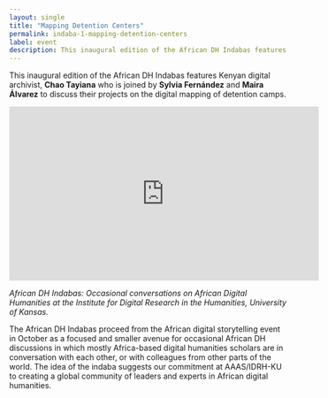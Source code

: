 ```yaml
---
layout: single
title: "Mapping Detention Centers"
permalink: indaba-1-mapping-detention-centers
label: event
description: This inaugural edition of the African DH Indabas features Kenyan digital archivist, **Chao Tayiana** who is joined by **Sylvia Fernández** and **Maira Álvarez** to discuss their projects on the digital mapping of detention camps.
---
```


This inaugural edition of the African DH Indabas features Kenyan digital archivist, **Chao Tayiana** who is joined by **Sylvia Fernández** and **Maira Álvarez** to discuss their projects on the digital mapping of detention camps.

<iframe width="560" height="315" src="https://www.youtube.com/embed/d3zg_W3_yUQ" title="YouTube video player" frameborder="0" allow="accelerometer; autoplay; clipboard-write; encrypted-media; gyroscope; picture-in-picture" allowfullscreen></iframe>
  
_African DH Indabas: Occasional conversations on African Digital Humanities at the Institute for Digital Research in the Humanities, University of Kansas._

The African DH Indabas proceed from the African digital storytelling event in October as a focused and smaller avenue for occasional African DH discussions in which mostly Africa-based digital humanities scholars are in conversation with each other, or with colleagues from other parts of the world. The idea of the indaba suggests our commitment at AAAS/IDRH-KU to creating a global community of leaders and experts in African digital humanities. 

